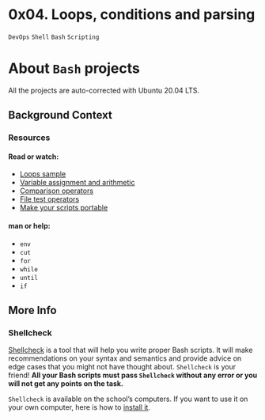 # 0x04. Loops, conditions and parsing
`DevOps`  `Shell`  `Bash`  `Scripting`


# About `Bash` projects
All the projects are auto-corrected with Ubuntu 20.04 LTS.

## Background Context


### Resources

#### Read or watch:
- [Loops sample](https://tldp.org/LDP/Bash-Beginners-Guide/html/sect_09_01.html)
- [Variable assignment and arithmetic](https://tldp.org/LDP/abs/html/ops.html)
- [Comparison operators](https://tldp.org/LDP/abs/html/comparison-ops.html)
- [File test operators](https://tldp.org/LDP/abs/html/fto.html)
- [Make your scripts portable](https://www.cyberciti.biz/tips/finding-bash-perl-python-portably-using-env.html)

#### man or help:

- `env`
- `cut`
- `for`
- `while`
- `until`
- `if`

## More Info
### Shellcheck

[Shellcheck](https://github.com/koalaman/shellcheck) is a tool that will help you write proper Bash scripts. It will make recommendations on your syntax and semantics and provide advice on edge cases that you might not have thought about. `Shellcheck` is your friend! __All your Bash scripts must pass `Shellcheck` without any error or you will not get any points on the task.__

`Shellcheck` is available on the school’s computers. If you want to use it on your own computer, here is how to [install it](https://github.com/koalaman/shellcheck#installing).

